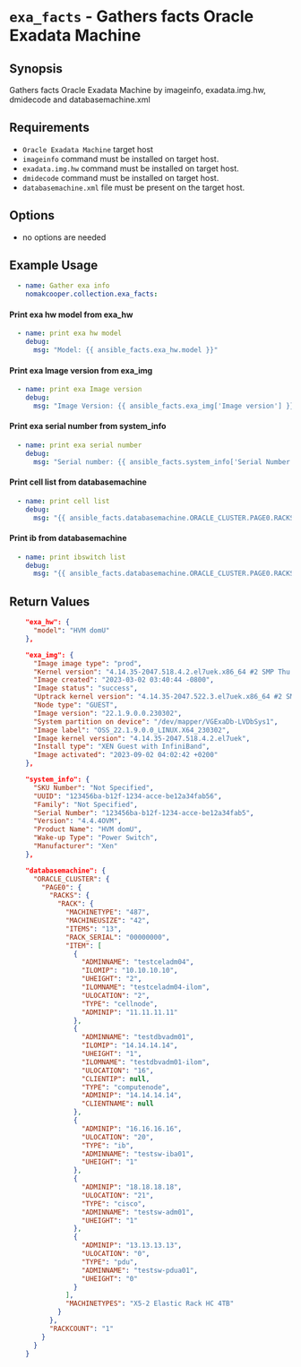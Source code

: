 # `exa_facts` - Gathers facts Oracle Exadata Machine

## **Synopsis**
Gathers facts Oracle Exadata Machine by imageinfo, exadata.img.hw, dmidecode and databasemachine.xml

## **Requirements**
-  `Oracle Exadata Machine` target host
-  `imageinfo` command must be installed on target host.
-  `exadata.img.hw` command must be installed on target host.
-  `dmidecode` command must be installed on target host.
-  `databasemachine.xml` file must be present on the target host.

## **Options**
- no options are needed

## **Example Usage**
```yaml
  - name: Gather exa info
    nomakcooper.collection.exa_facts:
```
#### Print exa hw model from exa_hw
```yaml
  - name: print exa hw model
    debug:
      msg: "Model: {{ ansible_facts.exa_hw.model }}"
```
#### Print exa Image version from exa_img
```yaml
  - name: print exa Image version
    debug:
      msg: "Image Version: {{ ansible_facts.exa_img['Image version'] }}"
```
#### Print exa serial number from system_info
```yaml
  - name: print exa serial number
    debug:
      msg: "Serial number: {{ ansible_facts.system_info['Serial Number'] }}"
```
#### Print cell list from databasemachine
```yaml
  - name: print cell list
    debug:
      msg: "{{ ansible_facts.databasemachine.ORACLE_CLUSTER.PAGE0.RACKS.RACK.ITEM | selectattr('TYPE', 'equalto', 'cellnode') | map(attribute='ADMINNAME') | list }}"
```
#### Print ib from databasemachine
```yaml
  - name: print ibswitch list 
    debug:
      msg: "{{ ansible_facts.databasemachine.ORACLE_CLUSTER.PAGE0.RACKS.RACK.ITEM | selectattr('TYPE', 'equalto', 'ib') | map(attribute='ADMINNAME') | list }}"
```
## Return Values
```json
    "exa_hw": {
      "model": "HVM domU"
    },
```
```json
    "exa_img": {
      "Image image type": "prod",
      "Kernel version": "4.14.35-2047.518.4.2.el7uek.x86_64 #2 SMP Thu Nov 3 14:28:31 PDT 2022 x86_64",
      "Image created": "2023-03-02 03:40:44 -0800",
      "Image status": "success",
      "Uptrack kernel version": "4.14.35-2047.522.3.el7uek.x86_64 #2 SMP Fri Jan 20 16:05:02 PST 2023 x86_64",
      "Node type": "GUEST",
      "Image version": "22.1.9.0.0.230302",
      "System partition on device": "/dev/mapper/VGExaDb-LVDbSys1",
      "Image label": "OSS_22.1.9.0.0_LINUX.X64_230302",
      "Image kernel version": "4.14.35-2047.518.4.2.el7uek",
      "Install type": "XEN Guest with InfiniBand",
      "Image activated": "2023-09-02 04:02:42 +0200"
    },
```
```json
    "system_info": {
      "SKU Number": "Not Specified",
      "UUID": "123456ba-b12f-1234-acce-be12a34fab56",
      "Family": "Not Specified",
      "Serial Number": "123456ba-b12f-1234-acce-be12a34fab5",
      "Version": "4.4.4OVM",
      "Product Name": "HVM domU",
      "Wake-up Type": "Power Switch",
      "Manufacturer": "Xen"
    },
```
```json
    "databasemachine": {
      "ORACLE_CLUSTER": {
        "PAGE0": {
          "RACKS": {
            "RACK": {
              "MACHINETYPE": "487",
              "MACHINEUSIZE": "42",
              "ITEMS": "13",
              "RACK_SERIAL": "00000000",
              "ITEM": [
                {
                  "ADMINNAME": "testceladm04",
                  "ILOMIP": "10.10.10.10",
                  "UHEIGHT": "2",
                  "ILOMNAME": "testceladm04-ilom",
                  "ULOCATION": "2",
                  "TYPE": "cellnode",
                  "ADMINIP": "11.11.11.11"
                },
                {
                  "ADMINNAME": "testdbvadm01",
                  "ILOMIP": "14.14.14.14",
                  "UHEIGHT": "1",
                  "ILOMNAME": "testdbvadm01-ilom",
                  "ULOCATION": "16",
                  "CLIENTIP": null,
                  "TYPE": "computenode",
                  "ADMINIP": "14.14.14.14",
                  "CLIENTNAME": null
                },
                {
                  "ADMINIP": "16.16.16.16",
                  "ULOCATION": "20",
                  "TYPE": "ib",
                  "ADMINNAME": "testsw-iba01",
                  "UHEIGHT": "1"
                },
                {
                  "ADMINIP": "18.18.18.18",
                  "ULOCATION": "21",
                  "TYPE": "cisco",
                  "ADMINNAME": "testsw-adm01",
                  "UHEIGHT": "1"
                },
                {
                  "ADMINIP": "13.13.13.13",
                  "ULOCATION": "0",
                  "TYPE": "pdu",
                  "ADMINNAME": "testsw-pdua01",
                  "UHEIGHT": "0"
                }
              ],
              "MACHINETYPES": "X5-2 Elastic Rack HC 4TB"
            }
          },
          "RACKCOUNT": "1"
        }
      }
    }
```